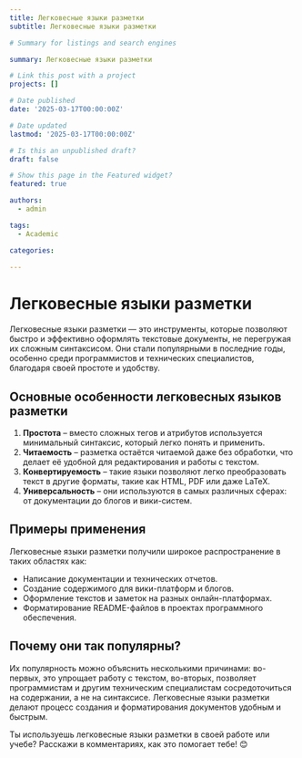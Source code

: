 ```yaml
---
title: Легковесные языки разметки
subtitle: Легковесные языки разметки

# Summary for listings and search engines

summary: Легковесные языки разметки

# Link this post with a project
projects: []

# Date published
date: '2025-03-17T00:00:00Z'

# Date updated
lastmod: '2025-03-17T00:00:00Z'

# Is this an unpublished draft?
draft: false

# Show this page in the Featured widget?
featured: true

authors:
  - admin

tags:
  - Academic

categories:
  
---
```


# Легковесные языки разметки

Легковесные языки разметки — это инструменты, которые позволяют быстро и эффективно оформлять текстовые документы, не перегружая их сложным синтаксисом. Они стали популярными в последние годы, особенно среди программистов и технических специалистов, благодаря своей простоте и удобству.

## Основные особенности легковесных языков разметки

1. **Простота** – вместо сложных тегов и атрибутов используется минимальный синтаксис, который легко понять и применить.
2. **Читаемость** – разметка остаётся читаемой даже без обработки, что делает её удобной для редактирования и работы с текстом.
3. **Конвертируемость** – такие языки позволяют легко преобразовать текст в другие форматы, такие как HTML, PDF или даже LaTeX.
4. **Универсальность** – они используются в самых различных сферах: от документации до блогов и вики-систем.

## Примеры применения

Легковесные языки разметки получили широкое распространение в таких областях как:

- Написание документации и технических отчетов.
- Создание содержимого для вики-платформ и блогов.
- Оформление текстов и заметок на разных онлайн-платформах.
- Форматирование README-файлов в проектах программного обеспечения.

## Почему они так популярны?

Их популярность можно объяснить несколькими причинами: во-первых, это упрощает работу с текстом, во-вторых, позволяет программистам и другим техническим специалистам сосредоточиться на содержании, а не на синтаксисе. Легковесные языки разметки делают процесс создания и форматирования документов удобным и быстрым.

Ты используешь легковесные языки разметки в своей работе или учебе? Расскажи в комментариях, как это помогает тебе! 😊

